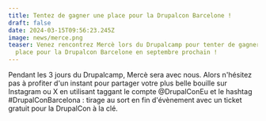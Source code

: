 ```yaml
---
title: Tentez de gagner une place pour la Drupalcon Barcelone !
draft: false
date: 2024-03-15T09:56:23.245Z
image: news/merce.png
teaser: Venez rencontrez Mercè lors du Drupalcamp pour tenter de gagner une
  place pour la Drupalcon Barcelone en septembre prochain !
---
```

Pendant les 3 jours du Drupalcamp, Mercè sera avec nous. Alors n'hésitez pas à profiter d'un instant pour partager votre plus belle bouille sur Instagram ou X en utilisant taggant le compte @DrupalConEu et le hashtag #DrupalConBarcelona : tirage au sort en fin d'évènement avec un ticket gratuit pour la DrupalCon à la clé.
